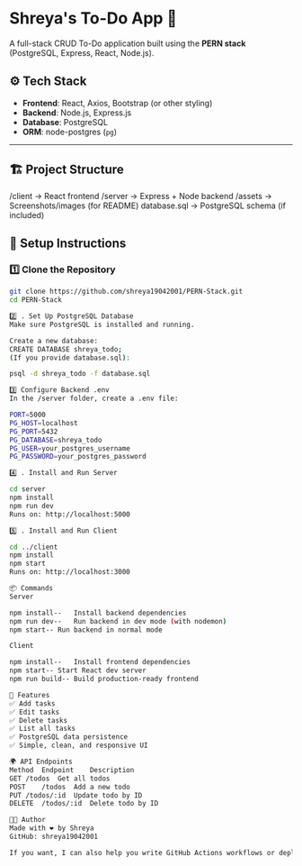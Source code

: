 # Shreya's To-Do App 📝

A full-stack CRUD To-Do application built using the **PERN stack** (PostgreSQL, Express, React, Node.js).

## ⚙️ Tech Stack

- **Frontend**: React, Axios, Bootstrap (or other styling)
- **Backend**: Node.js, Express.js
- **Database**: PostgreSQL
- **ORM**: node-postgres (`pg`)

---

## 🏗️ Project Structure
/client → React frontend
/server → Express + Node backend
/assets → Screenshots/images (for README)
database.sql → PostgreSQL schema (if included)

## 🚀 Setup Instructions

### 1️⃣ Clone the Repository

```bash
git clone https://github.com/shreya19042001/PERN-Stack.git
cd PERN-Stack

2️⃣ . Set Up PostgreSQL Database
Make sure PostgreSQL is installed and running.

Create a new database:
CREATE DATABASE shreya_todo;
(If you provide database.sql):

psql -d shreya_todo -f database.sql

3️⃣ Configure Backend .env
In the /server folder, create a .env file:

PORT=5000
PG_HOST=localhost
PG_PORT=5432
PG_DATABASE=shreya_todo
PG_USER=your_postgres_username
PG_PASSWORD=your_postgres_password

4️⃣ . Install and Run Server

cd server
npm install
npm run dev
Runs on: http://localhost:5000

5️⃣ . Install and Run Client

cd ../client
npm install
npm start
Runs on: http://localhost:3000

📦 Commands
Server

npm install--	Install backend dependencies
npm run dev--	Run backend in dev mode (with nodemon)
npm start--	Run backend in normal mode

Client

npm install--	Install frontend dependencies
npm start-- Start React dev server
npm run build-- Build production-ready frontend

🌟 Features
✅ Add tasks
✅ Edit tasks
✅ Delete tasks
✅ List all tasks
✅ PostgreSQL data persistence
✅ Simple, clean, and responsive UI

🌍 API Endpoints
Method	Endpoint	Description
GET	/todos	Get all todos
POST	/todos	Add a new todo
PUT	/todos/:id	Update todo by ID
DELETE	/todos/:id	Delete todo by ID

👩‍💻 Author
Made with ❤️ by Shreya
GitHub: shreya19042001

If you want, I can also help you write GitHub Actions workflows or deployment scripts! Want me to set that up for you? 🚀

